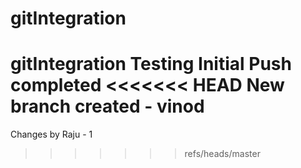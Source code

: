 # gitIntegration
gitIntegration Testing
Initial Push completed
<<<<<<< HEAD
New branch created - vinod
=======
Changes by Raju - 1
>>>>>>> refs/heads/master
